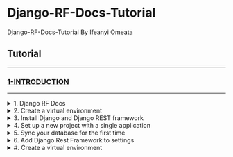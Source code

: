 # Django-RF-Docs-Tutorial

Django-RF-Docs-Tutorial By Ifeanyi Omeata

## Tutorial

---

### [1-INTRODUCTION](#)

---

<details>
  <summary>1. Django RF Docs</summary>

### [https://www.django-rest-framework.org/](https://www.django-rest-framework.org/)
</details>

<details>
  <summary>2. Create a virtual environment</summary>

```python
  python -m venv venv
  source venv/bin/activate

  python -m venv venv
  Set-ExecutionPolicy Unrestricted -Scope Process
  source venv\Scripts\activate
```
</details>

<details>
  <summary>3. Install Django and Django REST framework</summary>

```python
  pip install django django-rest-framework django-shortcuts
```
```python
  pip freeze
```
```python
  pip install -r requirements.txt
```
```python
  pip freeze > requirements.txt
```
</details>

<details>
  <summary>4. Set up a new project with a single application</summary>

```python
  django-admin startproject tutorial .
```
```python
  django-admin startapp quickstart
```

</details>

<details>
  <summary>5. Sync your database for the first time</summary>

```python
  python manage.py makemigrations
```
```python
  python manage.py migrate
```

</details>

<details>
  <summary>6. Add Django Rest Framework to settings</summary>

Add Django Rest Framework to settings - [here](https://github.com/iomeata/Django-API-Tutorial-1/commit/388d9ef90e787e6836b472370251500993521611)

</details>

<details>
  <summary>#. Create a virtual environment</summary>

</details>
